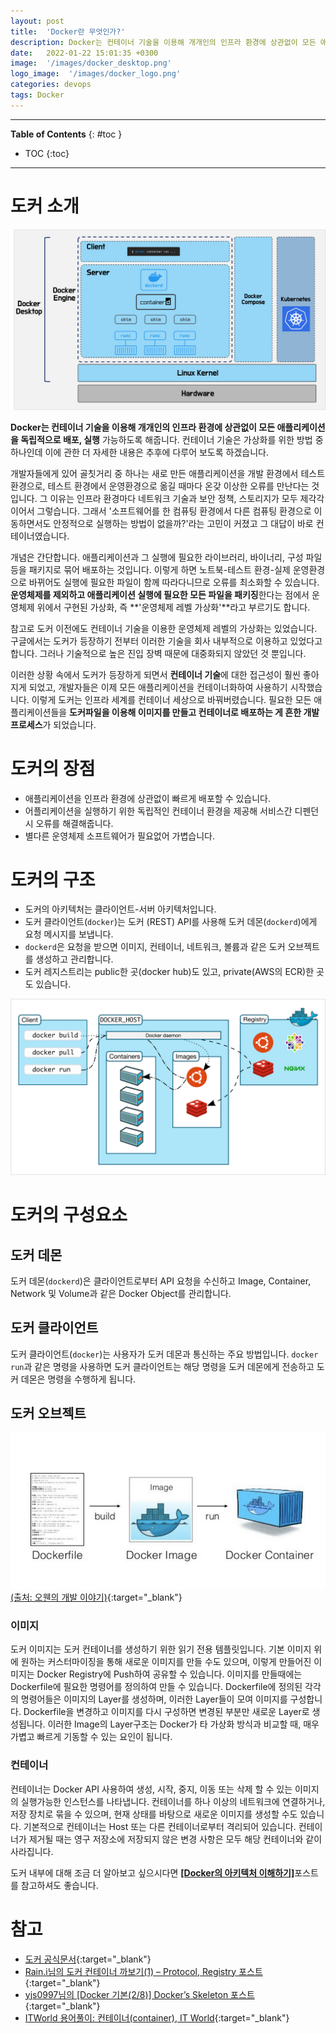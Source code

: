 ```yaml
---
layout: post
title:  'Docker란 무엇인가?'
description: Docker는 컨테이너 기술을 이용해 개개인의 인프라 환경에 상관없이 모든 애플리케이션을 독립적으로 배포, 실행 가능하도록 해줍니다.
date:   2022-01-22 15:01:35 +0300
image:  '/images/docker_desktop.png'
logo_image:  '/images/docker_logo.png'
categories: devops
tags: Docker
---
```

---

**Table of Contents**
{: #toc }
*  TOC
{:toc}

---
# 도커 소개  

![](/images/docker_desktop.png)

**Docker는 컨테이너 기술을 이용해 개개인의 인프라 환경에 상관없이 모든 애플리케이션을 독립적으로 배포, 실행** 가능하도록 해줍니다. 컨테이너 기술은 가상화를 위한 방법 중 하나인데 이에 관한 더 자세한 내용은 추후에 다루어 보도록 하겠습니다.  

개발자들에게 있어 골칫거리 중 하나는 새로 만든 애플리케이션을 개발 환경에서 테스트 환경으로, 테스트 환경에서 운영환경으로 옮길 때마다 온갖 이상한 오류를 만난다는 것입니다. 그 이유는 인프라 환경마다 네트워크 기술과 보안 정책, 스토리지가 모두 제각각이어서 그렇습니다. 그래서 '소프트웨어를 한 컴퓨팅 환경에서 다른 컴퓨팅 환경으로 이동하면서도 안정적으로 실행하는 방법이 없을까?'라는 고민이 커졌고 그 대답이 바로 컨테이너였습니다.  

개념은 간단합니다. 애플리케이션과 그 실행에 필요한 라이브러리, 바이너리, 구성 파일 등을 패키지로 묶어 배포하는 것입니다. 이렇게 하면 노트북-테스트 환경-실제 운영환경으로 바뀌어도 실행에 필요한 파일이 함께 따라다니므로 오류를 최소화할 수 있습니다. **운영체제를 제외하고 애플리케이션 실행에 필요한 모든 파일을 패키징**한다는 점에서 운영체제 위에서 구현된 가상화, 즉 **'운영체제 레벨 가상화'**라고 부르기도 합니다.  

참고로 도커 이전에도 컨테이너 기술을 이용한 운영체제 레벨의 가상화는 있었습니다. 구글에서는 도커가 등장하기 전부터 이러한 기술을 회사 내부적으로 이용하고 있었다고 합니다. 그러나 기술적으로 높은 진입 장벽 때문에 대중화되지 않았던 것 뿐입니다.  

이러한 상황 속에서 도커가 등장하게 되면서 **컨테이너 기술**에 대한 접근성이 훨씬 좋아지게 되었고, 개발자들은 이제 모든 애플리케이션을 컨테이너화하여 사용하기 시작했습니다. 이렇게 도커는 인프라 세계를 컨테이너 세상으로 바꿔버렸습니다. 필요한 모든  애플리케이션들을 **도커파일을 이용해 이미지를 만들고 컨테이너로 배포하는 게 흔한 개발 프로세스**가 되었습니다.  

# 도커의 장점  

- 애플리케이션을 인프라 환경에 상관없이 빠르게 배포할 수 있습니다.
- 어플리케이션을 실행하기 위한 독립적인 컨테이너 환경을 제공해 서비스간 디펜던시 오류를 해결해줍니다.   
- 별다른 운영체제 소프트웨어가 필요없어 가볍습니다.  

# 도커의 구조
- 도커의 아키텍처는 클라이언트-서버 아키텍처입니다. 
- 도커 클라이언트(`docker`)는 도커 (REST) API를 사용해 도커 데몬(`dockerd`)에게 요청 메시지를 보냅니다. 
- `dockerd`은 요청을 받으면 이미지, 컨테이너, 네트워크, 볼륨과 같은 도커 오브젝트를 생성하고 관리합니다.   
- 도커 레지스트리는 public한 곳(docker hub)도 있고, private(AWS의 ECR)한 곳도 있습니다.   

![](/images/docker_3.png)  

# 도커의 구성요소

## 도커 데몬
도커 데몬(`dockerd`)은 클라이언트로부터 API 요청을 수신하고 Image, Container, Network 및 Volume과 같은 Docker Object를 관리합니다.  

## 도커 클라이언트
도커 클라이언트(`docker`)는 사용자가 도커 데몬과 통신하는 주요 방법입니다. `docker run`과 같은 명령을 사용하면 도커 클라이언트는 해당 명령을 도커 데몬에게 전송하고 도커 데몬은 명령을 수행하게 됩니다.  

## 도커 오브젝트

![](../../images/docker_4.png)  
[(출처: 오웬의 개발 이야기)](https://devowen.com/249){:target="_blank"}  

### 이미지
도커 이미지는 도커 컨테이너를 생성하기 위한 읽기 전용 템플릿입니다. 기본 이미지 위에 원하는 커스터마이징을 통해 새로운 이미지를 만들 수도 있으며, 이렇게 만들어진 이미지는 Docker Registry에 Push하여 공유할 수 있습니다. 이미지를 만들때에는 Dockerfile에 필요한 명령어를 정의하여 만들 수 있습니다. Dockerfile에 정의된 각각의 명령어들은 이미지의 Layer를 생성하며, 이러한 Layer들이 모여 이미지를 구성합니다. Dockerfile을 변경하고 이미지를 다시 구성하면 변경된 부분만 새로운 Layer로 생성됩니다. 이러한 Image의 Layer구조는 Docker가 타 가상화 방식과 비교할 때, 매우 가볍고 빠르게 기동할 수 있는 요인이 됩니다.  

### 컨테이너
컨테이너는 Docker API 사용하여 생성, 시작, 중지, 이동 또는 삭제 할 수 있는 이미지의 실행가능한 인스턴스를 나타냅니다. 컨테이너를 하나 이상의 네트워크에 연결하거나, 저장 장치로 묶을 수 있으며, 현재 상태를 바탕으로 새로운 이미지를 생성할 수도 있습니다. 기본적으로 컨테이너는 Host 또는 다른 컨테이너로부터 격리되어 있습니다. 컨테이너가 제거될 때는 영구 저장소에 저장되지 않은 변경 사항은 모두 해당 컨테이너와 같이 사라집니다.  

도커 내부에 대해 조금 더 알아보고 싶으시다면 [**[Docker의 아키텍처 이해하기]**](https://jaykim0510.github.io/docker-series7)포스트를 참고하셔도 좋습니다.  

# 참고
- [도커 공식문서](https://docs.docker.com/get-started/overview/){:target="_blank"}
- [Rain.i님의 도커 컨테이너 까보기(1) – Protocol, Registry 포스트](http://cloudrain21.com/examination-of-docker-protocol-registry){:target="_blank"}
- [yjs0997님의 [Docker 기본(2/8)] Docker’s Skeleton 포스트](https://medium.com/dtevangelist/docker-기본-2-8-dockers-skeleton-649f818b5c3e){:target="_blank"}
- [ITWorld 용어풀이: 컨테이너(container), IT World](https://www.itworld.co.kr/t/62077/VDI/103469){:target="_blank"}
